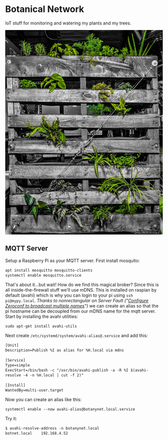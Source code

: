 # Botanical Network

IoT stuff for monitoring and watering my plants and my trees.

![Office Living Gate](greenwall.jpeg)

## MQTT Server

Setup a Raspberry Pi as your MQTT server. First install mosquito:

```
apt install mosquitto mosquitto-clients
systemctl enable mosquitto.service
```
That's about it...but wait! How do we find this magical broker? Since this is all inside-the-firewall stuff we'll use mDNS. This is installed on raspian by default (avahi) which is why you can login to your pi using `ssh pi@mypy.local`. _Thanks to nonrectangular on Server Fault ("[Configure Zeroconf to broadcast multiple names](https://serverfault.com/questions/268401/configure-zeroconf-to-broadcast-multiple-names)")_ we can create an alias so that the pi hostname can be decoupled from our mDNS name for the mqtt server. Start by installing the avahi utilities:

```
sudo apt-get install avahi-utils
```

Next create `/etc/systemd/system/avahi-alias@.service` and add this:

```
[Unit]
Description=Publish %I as alias for %H.local via mdns

[Service]
Type=simple
ExecStart=/bin/bash -c "/usr/bin/avahi-publish -a -R %I $(avahi-resolve -4 -n %H.local | cut -f 2)"

[Install]
WantedBy=multi-user.target
```

Now you can create an alias like this:

```
systemctl enable --now avahi-alias@botanynet.local.service
```

Try it:

```
$ avahi-resolve-address -n botanynet.local
botnet.local	192.168.4.52
```
